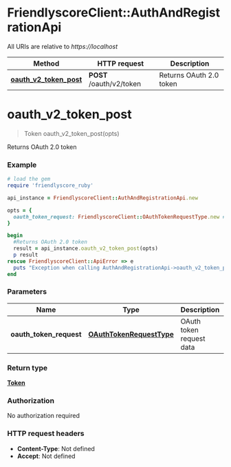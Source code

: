 # FriendlyscoreClient::AuthAndRegistrationApi

All URIs are relative to *https://localhost*

Method | HTTP request | Description
------------- | ------------- | -------------
[**oauth_v2_token_post**](AuthAndRegistrationApi.md#oauth_v2_token_post) | **POST** /oauth/v2/token | Returns OAuth 2.0 token


# **oauth_v2_token_post**
> Token oauth_v2_token_post(opts)

Returns OAuth 2.0 token

### Example
```ruby
# load the gem
require 'friendlyscore_ruby'

api_instance = FriendlyscoreClient::AuthAndRegistrationApi.new

opts = { 
  oauth_token_request: FriendlyscoreClient::OAuthTokenRequestType.new # OAuthTokenRequestType | OAuth token request data
}

begin
  #Returns OAuth 2.0 token
  result = api_instance.oauth_v2_token_post(opts)
  p result
rescue FriendlyscoreClient::ApiError => e
  puts "Exception when calling AuthAndRegistrationApi->oauth_v2_token_post: #{e}"
end
```

### Parameters

Name | Type | Description  | Notes
------------- | ------------- | ------------- | -------------
 **oauth_token_request** | [**OAuthTokenRequestType**](OAuthTokenRequestType.md)| OAuth token request data | [optional] 

### Return type

[**Token**](Token.md)

### Authorization

No authorization required

### HTTP request headers

 - **Content-Type**: Not defined
 - **Accept**: Not defined



